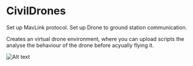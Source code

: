 # CivilDrones
Set up MavLink protocol. Set up Drone to ground station communication.

Creates an virtual drone environment, where you can upload scripts the analyse the behaviour of the drone before acyually flying it.


![Alt text](A:/HSRW/WS2019/IP-Drone/images/ip2.png?raw=true "Title")
